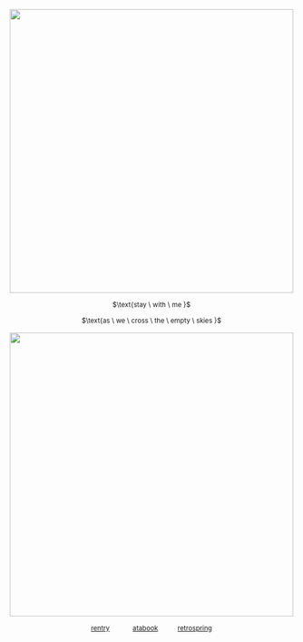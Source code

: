 <p align="center"> <img width="500" src="https://files.catbox.moe/3htzv6.png">

<div align="center"> 
  
<sup>$\text{stay \ with \ me \}\$</sub></sup>

<sup>$\text{as \ we \ cross \ the \ empty \ skies \}\$</sub></sup>
<p align="center"> <img width="500" src="https://files.catbox.moe/gl58lu.png">

<div align="center"> 
  
<sup>[rentry](https://rentry.co/westrnights)⠀⠀ ⠀⠀ [atabook](https://soulripper.atabook.org/)</sub></sup>⠀⠀ ⠀<sup>[retrospring](https://retrospring.net/@soulripper)</sub></sup>
